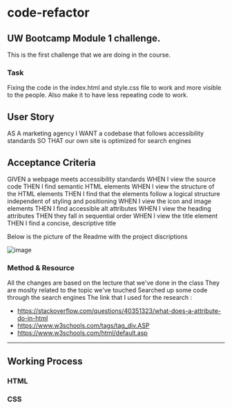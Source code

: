 # code-refactor

## UW Bootcamp Module 1 challenge. 

This is the first challenge that we are doing in the course. 

### Task 

Fixing the code in the index.html and style.css file to work and more visible to the people. 
Also make it to have less repeating code to work. 

## User Story 

AS A marketing agency
I WANT a codebase that follows accessibility standards
SO THAT our own site is optimized for search engines

## Acceptance Criteria 

GIVEN a webpage meets accessibility standards
WHEN I view the source code
THEN I find semantic HTML elements
WHEN I view the structure of the HTML elements
THEN I find that the elements follow a logical structure independent of styling and positioning
WHEN I view the icon and image elements
THEN I find accessible alt attributes
WHEN I view the heading attributes
THEN they fall in sequential order
WHEN I view the title element
THEN I find a concise, descriptive title

Below is the picture of the Readme with the project discriptions

![image](https://user-images.githubusercontent.com/113086524/191659496-b0e14241-f68e-4979-aebe-1794cf87002d.png)


### Method & Resource

All the changes are based on the lecture that we've done in the class
They are moslty related to the topic we've touched
Searched up some code through the search engines
The link that I used for the research : 
* https://stackoverflow.com/questions/40351323/what-does-a-attribute-do-in-html
* https://www.w3schools.com/tags/tag_div.ASP
* https://www.w3schools.com/html/default.asp

--------------
## Working Process
### HTML 


### CSS




